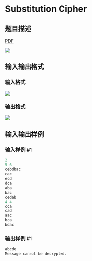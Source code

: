 # Substitution Cipher

## 题目描述

[problemUrl]: https://uva.onlinejudge.org/index.php?option=com_onlinejudge&Itemid=8&category=9&page=show_problem&problem=656

[PDF](https://uva.onlinejudge.org/external/7/p715.pdf)

![](https://cdn.luogu.com.cn/upload/vjudge_pic/UVA715/f92fd5bd32d1beb8afd95d53ea805a1714994c2b.png)

## 输入输出格式

### 输入格式

![](https://cdn.luogu.com.cn/upload/vjudge_pic/UVA715/02a895e0e6ba44204432594b9b651fcdd8dd5664.png)

### 输出格式

![](https://cdn.luogu.com.cn/upload/vjudge_pic/UVA715/e24ff2af8aaed0bfb88e9c19c90da0107caf0e20.png)

## 输入输出样例

### 输入样例 #1

```cpp
2
5 6
cebdbac
cac
ecd
dca
aba
bac
cedab
4 4
cca
cad
aac
bca
bdac
```


### 输出样例 #1

```cpp
abcde
Message cannot be decrypted.
```


